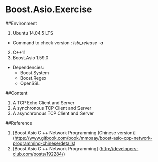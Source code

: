 # Boost.Asio.Exercise
##Environment
1. Ubuntu 14.04.5 LTS
  * Command to check version : *lsb_release -a*
2. C++11
3. Boost.Asio 1.59.0 
  * Dependencies: 
     * Boost.System
     * Boost.Regex
     * OpenSSL

##Content
1. A TCP Echo Client and Server
2. A synchronous TCP Client and Server
3. A asynchronous TCP Client and Server

##Reference
1. [Boost.Asio C ++ Network Programming (Chinese version)] (https://www.gitbook.com/book/mmoaay/boost-asio-cpp-network-programming-chinese/details)
2. [Boost.Asio C ++ Network Programming] (http://developers-club.com/posts/192284/)
